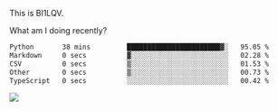 This is BI1LQV.

What am I doing recently?

<!--START_SECTION:waka-->

```txt
Python       38 mins         ███████████████████████▓░   95.05 %
Markdown     0 secs          ▓░░░░░░░░░░░░░░░░░░░░░░░░   02.28 %
CSV          0 secs          ▒░░░░░░░░░░░░░░░░░░░░░░░░   01.53 %
Other        0 secs          ▒░░░░░░░░░░░░░░░░░░░░░░░░   00.73 %
TypeScript   0 secs          ░░░░░░░░░░░░░░░░░░░░░░░░░   00.42 %
```

<!--END_SECTION:waka-->

<img src="https://github-readme-stats.vercel.app/api?username=bi1lqv&show_icons=true&count_private=true">

